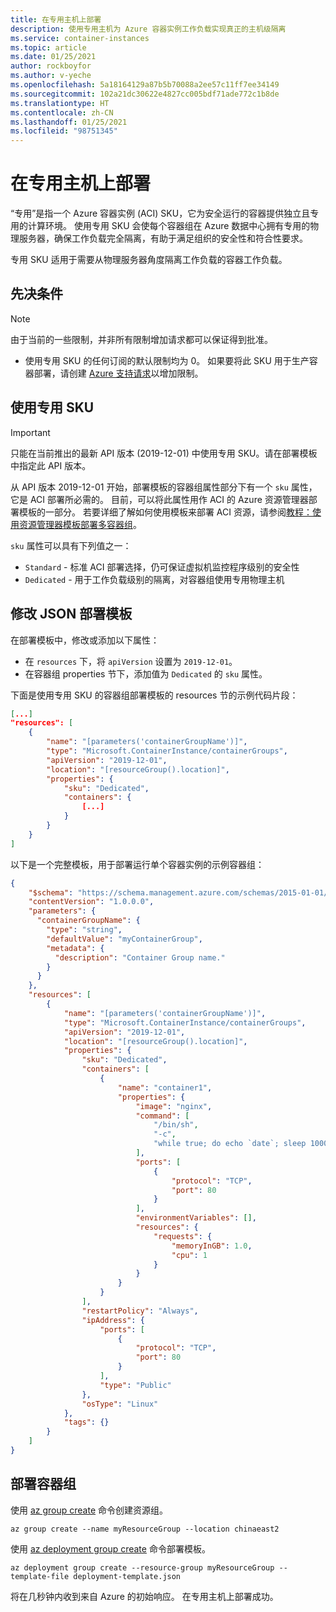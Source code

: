 ```yaml
---
title: 在专用主机上部署
description: 使用专用主机为 Azure 容器实例工作负载实现真正的主机级隔离
ms.service: container-instances
ms.topic: article
ms.date: 01/25/2021
author: rockboyfor
ms.author: v-yeche
ms.openlocfilehash: 5a18164129a87b5b70088a2ee57c11ff7ee34149
ms.sourcegitcommit: 102a21dc30622e4827cc005bdf71ade772c1b8de
ms.translationtype: HT
ms.contentlocale: zh-CN
ms.lasthandoff: 01/25/2021
ms.locfileid: "98751345"
---
```

<!--Verified successfully on DEDICATED HOSTS-->
<!-- API deployment with 2019-12-01 ON MOONCAKE-->
# <a name="deploy-on-dedicated-hosts"></a>在专用主机上部署

“专用”是指一个 Azure 容器实例 (ACI) SKU，它为安全运行的容器提供独立且专用的计算环境。 使用专用 SKU 会使每个容器组在 Azure 数据中心拥有专用的物理服务器，确保工作负载完全隔离，有助于满足组织的安全性和符合性要求。 

专用 SKU 适用于需要从物理服务器角度隔离工作负载的容器工作负载。

## <a name="prerequisites"></a>先决条件

> [!NOTE]
> 由于当前的一些限制，并非所有限制增加请求都可以保证得到批准。

* 使用专用 SKU 的任何订阅的默认限制均为 0。 如果要将此 SKU 用于生产容器部署，请创建 [Azure 支持请求][azure-support]以增加限制。

## <a name="use-the-dedicated-sku"></a>使用专用 SKU

> [!IMPORTANT]
> 只能在当前推出的最新 API 版本 (2019-12-01) 中使用专用 SKU。请在部署模板中指定此 API 版本。
>

从 API 版本 2019-12-01 开始，部署模板的容器组属性部分下有一个 `sku` 属性，它是 ACI 部署所必需的。 目前，可以将此属性用作 ACI 的 Azure 资源管理器部署模板的一部分。 若要详细了解如何使用模板来部署 ACI 资源，请参阅[教程：使用资源管理器模板部署多容器组](./container-instances-multi-container-group.md)。 

`sku` 属性可以具有下列值之一：
* `Standard` - 标准 ACI 部署选择，仍可保证虚拟机监控程序级别的安全性 
* `Dedicated` - 用于工作负载级别的隔离，对容器组使用专用物理主机

## <a name="modify-your-json-deployment-template"></a>修改 JSON 部署模板

在部署模板中，修改或添加以下属性：
* 在 `resources` 下，将 `apiVersion` 设置为 `2019-12-01`。
* 在容器组 properties 节下，添加值为 `Dedicated` 的 `sku` 属性。

下面是使用专用 SKU 的容器组部署模板的 resources 节的示例代码片段：

```json
[...]
"resources": [
    {
        "name": "[parameters('containerGroupName')]",
        "type": "Microsoft.ContainerInstance/containerGroups",
        "apiVersion": "2019-12-01",
        "location": "[resourceGroup().location]",    
        "properties": {
            "sku": "Dedicated",
            "containers": {
                [...]
            }
        }
    }
]
```

以下是一个完整模板，用于部署运行单个容器实例的示例容器组：

```json
{
    "$schema": "https://schema.management.azure.com/schemas/2015-01-01/deploymentTemplate.json#",
    "contentVersion": "1.0.0.0",
    "parameters": {
      "containerGroupName": {
        "type": "string",
        "defaultValue": "myContainerGroup",
        "metadata": {
          "description": "Container Group name."
        }
      }
    },
    "resources": [
        {
            "name": "[parameters('containerGroupName')]",
            "type": "Microsoft.ContainerInstance/containerGroups",
            "apiVersion": "2019-12-01",
            "location": "[resourceGroup().location]",
            "properties": {
                "sku": "Dedicated",
                "containers": [
                    {
                        "name": "container1",
                        "properties": {
                            "image": "nginx",
                            "command": [
                                "/bin/sh",
                                "-c",
                                "while true; do echo `date`; sleep 1000000; done"
                            ],
                            "ports": [
                                {
                                    "protocol": "TCP",
                                    "port": 80
                                }
                            ],
                            "environmentVariables": [],
                            "resources": {
                                "requests": {
                                    "memoryInGB": 1.0,
                                    "cpu": 1
                                }
                            }
                        }
                    }
                ],
                "restartPolicy": "Always",
                "ipAddress": {
                    "ports": [
                        {
                            "protocol": "TCP",
                            "port": 80
                        }
                    ],
                    "type": "Public"
                },
                "osType": "Linux"
            },
            "tags": {}
        }
    ]
}
```

## <a name="deploy-your-container-group"></a>部署容器组

<!--Not Available on  you can upload it to your Cloud Shell directory by dragging the file into it.-->

使用 [az group create][az-group-create] 命令创建资源组。

```azurecli
az group create --name myResourceGroup --location chinaeast2
```

使用 [az deployment group create][az-deployment-group-create] 命令部署模板。

```azurecli
az deployment group create --resource-group myResourceGroup --template-file deployment-template.json
```

将在几秒钟内收到来自 Azure 的初始响应。 在专用主机上部署成功。

<!-- LINKS - Internal -->

[az-group-create]: https://docs.azure.cn/cli/group#az_group_create
[az-deployment-group-create]: https://docs.azure.cn/cli/deployment/group#az_deployment_group_create

<!-- LINKS - External -->

[azure-support]: https://portal.azure.cn/#blade/Microsoft_Azure_Support/HelpAndSupportBlade/newsupportrequest

<!-- Update_Description: update meta properties, wording update, update link -->